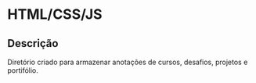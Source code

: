 # HTML/CSS/JS

## Descrição
Diretório criado para armazenar anotações de cursos, desafios, projetos e portifólio.

